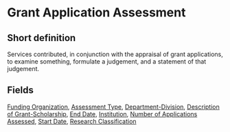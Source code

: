 # Grant Application Assessment
## Short definition
Services contributed, in conjunction with the appraisal of grant applications, to examine something, formulate a judgement, and a statement of that judgement.
## Fields
[Funding Organization](../Object-Fields/Grant%20Application%20Assessment/Funding%20Organization.md),
[Assessment Type](../Object-Fields/Grant%20Application%20Assessment/Assessment%20Type.md),
[Department-Division](../Object-Fields/Grant%20Application%20Assessment/Department-Division.md),
[Description of Grant-Scholarship](../Object-Fields/Grant%20Application%20Assessment/Description%20of%20Grant-Scholarship.md),
[End Date](../Object-Fields/Grant%20Application%20Assessment/End%20Date.md),
[Institution](../Object-Fields/Grant%20Application%20Assessment/Institution.md),
[Number of Applications Assessed](../Object-Fields/Grant%20Application%20Assessment/Number%20of%20Applications%20Assessed.md),
[Start Date](../Object-Fields/Grant%20Application%20Assessment/Start%20Date.md),
[Research Classification](../Object-Fields/Grant%20Application%20Assessment/Research%20Classification.md)
